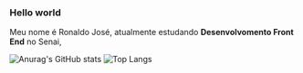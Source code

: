 ### Hello world
Meu nome é Ronaldo José, atualmente estudando **Desenvolvomento Front End** no Senai, 

![Anurag's GitHub stats](https://github-readme-stats.vercel.app/api?username=RonaldoJoseTec&show_icons=true&theme=dark)
![Top Langs](https://github-readme-stats.vercel.app/api/top-langs/?username=anuraghazra&hide_progress=true)

<!--
**RonaldoJoseTec/RonaldoJoseTec** is a ✨ _special_ ✨ repository because its `README.md` (this file) appears on your GitHub profile.

Here are some ideas to get you started:

- 🔭 I’m currently working on ...
- 🌱 I’m currently learning ...
- 👯 I’m looking to collaborate on ...
- 🤔 I’m looking for help with ...
- 💬 Ask me about ...
- 📫 How to reach me: ...
- 😄 Pronouns: ...
- ⚡ Fun fact: ...
-->

